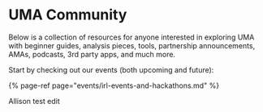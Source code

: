 # UMA Community

Below is a collection of resources for anyone interested in exploring UMA with beginner guides, analysis pieces, tools, partnership announcements, AMAs, podcasts, 3rd party apps, and much more.

Start by checking out our events \(both upcoming and future\):

{% page-ref page="events/irl-events-and-hackathons.md" %}

Allison test edit
